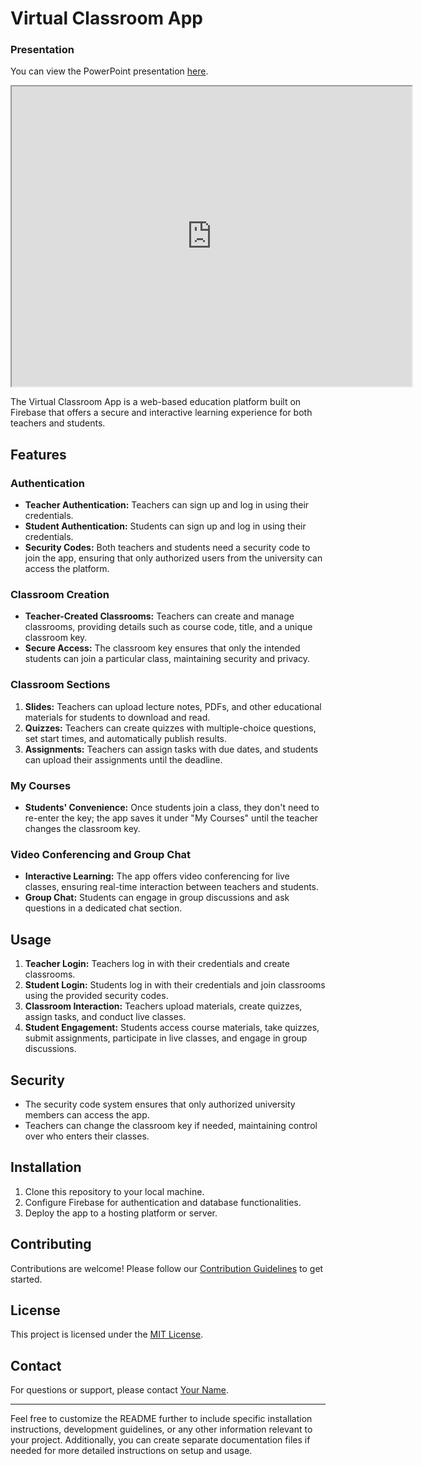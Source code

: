 # Virtual Classroom App

### Presentation

You can view the PowerPoint presentation [here](https://raw.githubusercontent.com/shakibhoseen/virtual_class_room/master/PresentationVirtual.pptx).
<iframe src="https://docs.google.com/gview?url=https://raw.githubusercontent.com/shakibhoseen/virtual_class_room/master/PresentationVirtual.pptx&embedded=true" width="640" height="480"></iframe>

The Virtual Classroom App is a web-based education platform built on Firebase that offers a secure and interactive learning experience for both teachers and students.

## Features

### Authentication

- **Teacher Authentication:** Teachers can sign up and log in using their credentials.
- **Student Authentication:** Students can sign up and log in using their credentials.
- **Security Codes:** Both teachers and students need a security code to join the app, ensuring that only authorized users from the university can access the platform.

### Classroom Creation

- **Teacher-Created Classrooms:** Teachers can create and manage classrooms, providing details such as course code, title, and a unique classroom key.
- **Secure Access:** The classroom key ensures that only the intended students can join a particular class, maintaining security and privacy.

### Classroom Sections

1. **Slides:** Teachers can upload lecture notes, PDFs, and other educational materials for students to download and read.
2. **Quizzes:** Teachers can create quizzes with multiple-choice questions, set start times, and automatically publish results.
3. **Assignments:** Teachers can assign tasks with due dates, and students can upload their assignments until the deadline.

### My Courses

- **Students' Convenience:** Once students join a class, they don't need to re-enter the key; the app saves it under "My Courses" until the teacher changes the classroom key.

### Video Conferencing and Group Chat

- **Interactive Learning:** The app offers video conferencing for live classes, ensuring real-time interaction between teachers and students.
- **Group Chat:** Students can engage in group discussions and ask questions in a dedicated chat section.

## Usage

1. **Teacher Login:** Teachers log in with their credentials and create classrooms.
2. **Student Login:** Students log in with their credentials and join classrooms using the provided security codes.
3. **Classroom Interaction:** Teachers upload materials, create quizzes, assign tasks, and conduct live classes.
4. **Student Engagement:** Students access course materials, take quizzes, submit assignments, participate in live classes, and engage in group discussions.

## Security

- The security code system ensures that only authorized university members can access the app.
- Teachers can change the classroom key if needed, maintaining control over who enters their classes.

## Installation

1. Clone this repository to your local machine.
2. Configure Firebase for authentication and database functionalities.
3. Deploy the app to a hosting platform or server.

## Contributing

Contributions are welcome! Please follow our [Contribution Guidelines](CONTRIBUTING.md) to get started.

## License

This project is licensed under the [MIT License](LICENSE.md).

## Contact

For questions or support, please contact [Your Name](mailto:your.email@example.com).

---

Feel free to customize the README further to include specific installation instructions, development guidelines, or any other information relevant to your project. Additionally, you can create separate documentation files if needed for more detailed instructions on setup and usage.


